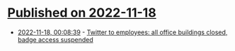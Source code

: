 # [Published on 2022-11-18](index.md)

* [2022-11-18, 00:08:39](https://news.ycombinator.com/item?id=33647882) - [Twitter to employees: all office buildings closed, badge access suspended](https://twitter.com/zoeschiffer/status/1593391604785504257)

